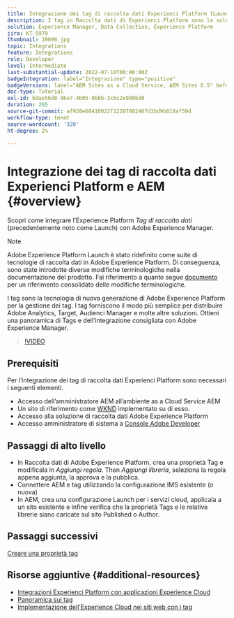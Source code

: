 ```yaml
---
title: Integrazione dei tag di raccolta dati Experienci Platform (Launch) e AEM
description: I tag in Raccolta dati di Experienci Platform sono la soluzione di gestione dei tag di nuova generazione di Adobe e il modo migliore per distribuire Adobe Analytics, Target, Audienci Manager e molte altre soluzioni. Ottieni una panoramica dei Tag (noti in precedenza come Launch) e dell’integrazione consigliata con Adobe Experience Manager.
solution: Experience Manager, Data Collection, Experience Platform
jira: KT-5979
thumbnail: 39090.jpg
topic: Integrations
feature: Integrations
role: Developer
level: Intermediate
last-substantial-update: 2022-07-10T00:00:00Z
badgeIntegration: label="Integrazione" type="positive"
badgeVersions: label="AEM Sites as a Cloud Service, AEM Sites 6.5" before-title="false"
doc-type: Tutorial
exl-id: bdae56d8-96e7-4b05-9b8b-3c6c2e998bd8
duration: 265
source-git-commit: af928e60410022f12207082467d3bd9b818af59d
workflow-type: tm+mt
source-wordcount: '320'
ht-degree: 2%

---
```


# Integrazione dei tag di raccolta dati Experienci Platform e AEM {#overview}

Scopri come integrare l’Experience Platform _Tag di raccolta dati_ (precedentemente noto come Launch) con Adobe Experience Manager.

>[!NOTE]
>
>Adobe Experience Platform Launch è stato ridefinito come suite di tecnologie di raccolta dati in Adobe Experience Platform. Di conseguenza, sono state introdotte diverse modifiche terminologiche nella documentazione del prodotto. Fai riferimento a quanto segue [documento](https://experienceleague.adobe.com/docs/experience-platform/tags/term-updates.html) per un riferimento consolidato delle modifiche terminologiche.


I tag sono la tecnologia di nuova generazione di Adobe Experience Platform per la gestione dei tag. I tag forniscono il modo più semplice per distribuire Adobe Analytics, Target, Audienci Manager e molte altre soluzioni. Ottieni una panoramica di Tags e dell’integrazione consigliata con Adobe Experience Manager.

>[!VIDEO](https://video.tv.adobe.com/v/3417061?quality=12&learn=on)


## Prerequisiti

Per l’integrazione dei tag di raccolta dati Experienci Platform sono necessari i seguenti elementi.

+ Accesso dell’amministratore AEM all’ambiente as a Cloud Service AEM
+ Un sito di riferimento come [WKND](https://github.com/adobe/aem-guides-wknd) implementato su di esso.
+ Accesso alla soluzione di raccolta dati Adobe Experience Platform
+ Accesso amministratore di sistema a [Console Adobe Developer](https://developer.adobe.com/developer-console/)


## Passaggi di alto livello

+ In Raccolta dati di Adobe Experience Platform, crea una proprietà Tag e modificala in _Aggiungi regola_. Then _Aggiungi libreria_, seleziona la regola appena aggiunta, la approva e la pubblica.
+ Connettere AEM e tag utilizzando la configurazione IMS esistente (o nuova)
+ In AEM, crea una configurazione Launch per i servizi cloud, applicala a un sito esistente e infine verifica che la proprietà Tags e le relative librerie siano caricate sul sito Published o Author.

## Passaggi successivi

[Creare una proprietà tag](create-tag-property.md)

## Risorse aggiuntive {#additional-resources}

+ [Integrazioni Experienci Platform con applicazioni Experience Cloud](https://experienceleague.adobe.com/docs/platform-learn/tutorials/intro-to-platform/integrations-with-experience-cloud-applications.html)
+ [Panoramica sui tag](https://experienceleague.adobe.com/docs/experience-platform/tags/home.html)
+ [Implementazione dell’Experience Cloud nei siti web con i tag](https://experienceleague.adobe.com/docs/platform-learn/implement-in-websites/overview.html)
